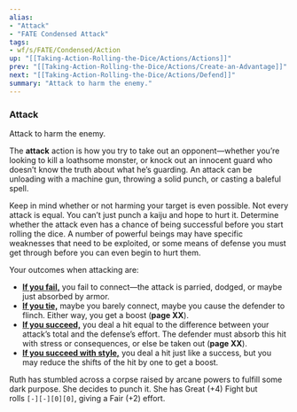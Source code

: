 ```yaml
---
alias:
- "Attack"
- "FATE Condensed Attack"
tags:
- wf/s/FATE/Condensed/Action
up: "[[Taking-Action-Rolling-the-Dice/Actions/Actions]]"
prev: "[[Taking-Action-Rolling-the-Dice/Actions/Create-an-Advantage]]"
next: "[[Taking-Action-Rolling-the-Dice/Actions/Defend]]"
summary: "Attack to harm the enemy."
---
```

### Attack

Attack to harm the enemy.

The **attack** action is how you try to take out an opponent—whether you’re looking to kill a loathsome monster, or knock out an innocent guard who doesn’t know the truth about what he’s guarding. An attack can be unloading with a machine gun, throwing a solid punch, or casting a baleful spell.

Keep in mind whether or not harming your target is even possible. Not every attack is equal. You can’t just punch a kaiju and hope to hurt it. Determine whether the attack even has a chance of being successful before you start rolling the dice. A number of powerful beings may have specific weaknesses that need to be exploited, or some means of defense you must get through before you can even begin to hurt them.

Your outcomes when attacking are:

- **[If you fail,](../Outcomes/Failure.md)** you fail to connect—the attack is parried, dodged, or maybe just absorbed by armor.
- **[If you tie,](../Outcomes/Tie.md)** maybe you barely connect, maybe you cause the defender to flinch. Either way, you get a boost (**page XX**).
- **[If you succeed,](../Outcomes/Success.md)** you deal a hit equal to the difference between your attack’s total and the defense’s effort. The defender must absorb this hit with stress or consequences, or else be taken out (**page XX**).
- **[If you succeed with style,](../Outcomes/Success-with-Style.md)** you deal a hit just like a success, but you may reduce the shifts of the hit by one to get a boost.

Ruth has stumbled across a corpse raised by arcane powers to fulfill some dark purpose. She decides to punch it. She has Great (+4) Fight but rolls `[-][-][0][0]`, giving a Fair (+2) effort.